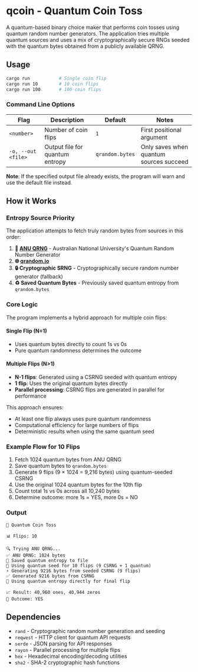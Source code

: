 # qcoin - Quantum Coin Toss

A quantum-based binary choice maker that performs coin tosses using quantum random number generators. The application tries multiple quantum sources and uses a mix of cryptographically secure RNGs seeded with the quantum bytes obtained from a publicly available QRNG.

## Usage

```bash
cargo run           # Single coin flip
cargo run 10        # 10 coin flips
cargo run 100       # 100 coin flips
```

### Command Line Options

| Flag | Description | Default | Notes |
|------|-------------|---------|-------|
| `<number>` | Number of coin flips | `1` | First positional argument |
| `-o, --out <file>` | Output file for quantum entropy | `qrandom.bytes` | Only saves when quantum sources succeed |

**Note**: If the specified output file already exists, the program will warn and use the default file instead.

## How it Works

### Entropy Source Priority

The application attempts to fetch truly random bytes from sources in this order:

1. **🔬 [ANU QRNG](https://qrng.anu.edu.au/)** - Australian National University's Quantum Random Number Generator
2. **🌐 [qrandom.io](https://qrandom.io/)** 
3. **🔒 Cryptographic SRNG** - Cryptographically secure random number generator (fallback)
4. **♻️ Saved Quantum Bytes** - Previously saved quantum entropy from `qrandom.bytes`

### Core Logic

The program implements a hybrid approach for multiple coin flips:

#### Single Flip (N=1)
- Uses quantum bytes directly to count 1s vs 0s
- Pure quantum randomness determines the outcome

#### Multiple Flips (N>1) 
- **N-1 flips**: Generated using a CSRNG seeded with quantum entropy
- **1 flip**: Uses the original quantum bytes directly
- **Parallel processing**: CSRNG flips are generated in parallel for performance

This approach ensures:
- At least one flip always uses pure quantum randomness
- Computational efficiency for large numbers of flips
- Deterministic results when using the same quantum seed

### Example Flow for 10 Flips
1. Fetch 1024 quantum bytes from ANU QRNG
2. Save quantum bytes to `qrandom.bytes`
3. Generate 9 flips (9 × 1024 = 9,216 bytes) using quantum-seeded CSRNG
4. Use the original 1024 quantum bytes for the 10th flip
5. Count total 1s vs 0s across all 10,240 bytes
6. Determine outcome: more 1s = YES, more 0s = NO

### Output
```
🎲 Quantum Coin Toss

📊 Flips: 10

🔍 Trying ANU QRNG...
✅ ANU QRNG: 1024 bytes
💾 Saved quantum entropy to file
🌱 Using quantum seed for 10 flips (9 CSRNG + 1 quantum)
⚡ Generating 9216 bytes from seeded CSRNG (9 flips)
✅ Generated 9216 bytes from CSRNG
🔬 Using quantum entropy directly for final flip

📈 Result: 40,960 ones, 40,944 zeros
🎯 Outcome: YES
```

## Dependencies

- `rand` - Cryptographic random number generation and seeding
- `reqwest` - HTTP client for quantum API requests  
- `serde` - JSON parsing for API responses
- `rayon` - Parallel processing for multiple flips
- `hex` - Hexadecimal encoding/decoding utilities
- `sha2` - SHA-2 cryptographic hash functions
